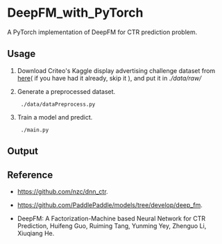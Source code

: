 # DeepFM_with_PyTorch

A PyTorch implementation of DeepFM for CTR prediction problem.

## Usage

1. Download Criteo's Kaggle display advertising challenge dataset from [here][1]( if you have had it already, skip it ), and put it in *./data/raw/*

2. Generate a preprocessed dataset.

        ./data/dataPreprocess.py

3. Train a model and predict.

        ./main.py

## Output


## Reference

- https://github.com/nzc/dnn_ctr.

- https://github.com/PaddlePaddle/models/tree/develop/deep_fm.

- DeepFM: A Factorization-Machine based Neural Network for CTR         Prediction, Huifeng Guo, Ruiming Tang, Yunming Yey, Zhenguo Li, Xiuqiang He.



[1]: http://labs.criteo.com/2014/02/kaggle-display-advertising-challenge-dataset/
